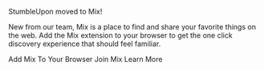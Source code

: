 StumbleUpon moved to Mix!

New from our team, Mix is a place to find and share your favorite things on the web. Add the Mix extension to your browser to get the one click discovery experience that should feel familiar.

Add Mix To Your Browser Join Mix Learn More